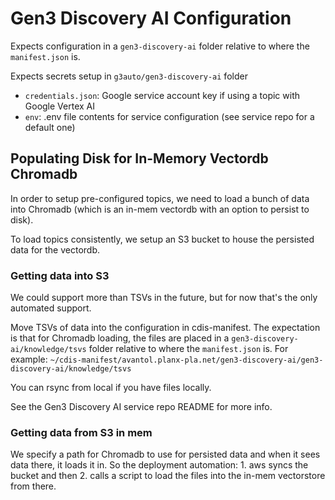 # Gen3 Discovery AI Configuration

Expects configuration in a `gen3-discovery-ai` folder relative to 
where the `manifest.json` is. 

Expects secrets setup in `g3auto/gen3-discovery-ai` folder
 - `credentials.json`: Google service account key if using a topic with Google Vertex AI
 - `env`: .env file contents for service configuration (see service repo for a default one)

## Populating Disk for In-Memory Vectordb Chromadb

In order to setup pre-configured topics, we need to load a bunch of data 
into Chromadb (which is an in-mem vectordb with an option to persist to disk).

To load topics consistently, we setup an S3 bucket to house the persisted 
data for the vectordb.

### Getting data into S3

We could support more than TSVs in the future, but for now that's the only automated support.

Move TSVs of data into the configuration in cdis-manifest. The expectation is that for Chromadb loading, the 
files are placed in a `gen3-discovery-ai/knowledge/tsvs` folder relative to 
where the `manifest.json` is. For example:
`~/cdis-manifest/avantol.planx-pla.net/gen3-discovery-ai/gen3-discovery-ai/knowledge/tsvs`

You can rsync from local if you have files locally.

See the Gen3 Discovery AI service repo README for more info.

### Getting data from S3 in mem

We specify a path for Chromadb to use for persisted data and when it sees 
data there, it loads it in. So the deployment automation: 1. aws syncs the bucket
and then 2. calls a script to load the files into the in-mem vectorstore from there. 
